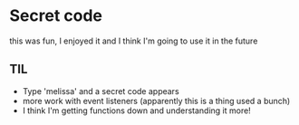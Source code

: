 # Secret code

this was fun, I enjoyed it and I think I'm going to use it in the future

## TIL

* Type 'melissa' and a secret code appears
* more work with event listeners (apparently this is a thing used a bunch)
* I think I'm getting functions down and understanding it more!
